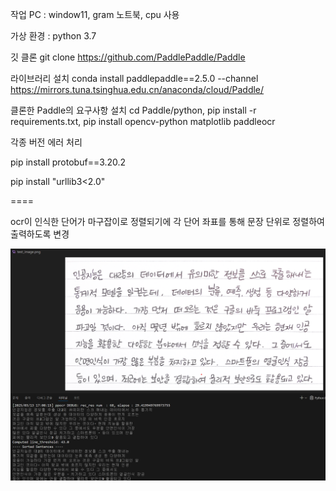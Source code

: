 작업 PC : window11, gram 노트북, cpu 사용

가상 환경 : python 3.7

깃 클론          git clone https://github.com/PaddlePaddle/Paddle

라이브러리 설치  conda install paddlepaddle==2.5.0 --channel https://mirrors.tuna.tsinghua.edu.cn/anaconda/cloud/Paddle/

클론한 Paddle의 요구사항 설치 cd Paddle/python, pip install -r requirements.txt, pip install opencv-python matplotlib paddleocr

각종 버전 에러 처리

pip install protobuf==3.20.2

pip install "urllib3<2.0"

====

ocr이 인식한 단어가 마구잡이로 정렬되기에 각 단어 좌표를 통해 문장 단위로 정렬하여 출력하도록 변경

![alt text](image.png)

